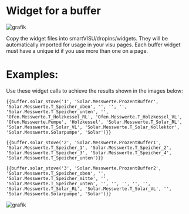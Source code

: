 # Widget for a buffer

![grafik](https://user-images.githubusercontent.com/17801971/226099060-14998a90-e302-42c2-9059-5dc7e346690f.png)

Copy the widget files into smartVISU/dropins/widgets. They will be automatically imported for usage in your visu pages. Each buffer widget must have a unique id if you use more than one on a page.

# Examples: 
Use these widget calls to achieve the results shown in the images below:
```
{{buffer.solar_stove('1', 'Solar.Messwerte.ProzentBuffer', 'Solar.Messwerte.T_Speicher_oben', '', '', '', 'Solar.Messwerte.T_Speicher_unten', '', 'Ofen.Messwerte.T_Holzkessel_RL', 'Ofen.Messwerte.T_Holzkessel_VL', 'Ofen.Messwerte.Pumpe', 'Holzkessel', 'Solar.Messwerte.T_Solar_RL', 'Solar.Messwerte.T_Solar_VL', 'Solar.Messwerte.T_Solar_Kollektor', 'Solar.Messwerte.Solarpumpe', 'Solar')}}

{{buffer.solar_stove('2', 'Solar.Messwerte.ProzentBuffer1', 'Solar.Messwerte.T_Speicher_1', 'Solar.Messwerte.T_Speicher_2', 'Solar.Messwerte.T_Speicher_3', 'Solar.Messwerte.T_Speicher_4', 'Solar.Messwerte.T_Speicher_unten')}}

{{buffer.solar_stove('3', 'Solar.Messwerte.ProzentBuffer2', 'Solar.Messwerte.T_Speicher_oben', '', 'Solar.Messwerte.T_Speicher_mitte', '', 'Solar.Messwerte.T_Speicher_unten', '', '', '', '', '', 'Solar.Messwerte.T_Solar_RL', 'Solar.Messwerte.T_Solar_VL', '', 'Solar.Messwerte.Solarpumpe', 'Solar')}}
```
![grafik](https://user-images.githubusercontent.com/17801971/226099172-c57b0a83-185b-4664-bbe1-aa5f377dc18d.png)
